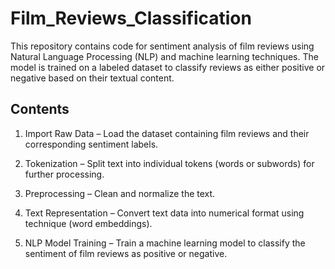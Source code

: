 # Film_Reviews_Classification
This repository contains code for sentiment analysis of film reviews using Natural Language Processing (NLP) and machine learning techniques. The model is trained on a labeled dataset to classify reviews as either positive or negative based on their textual content.
## Contents
1. Import Raw Data – Load the dataset containing film reviews and their corresponding sentiment labels.

2. Tokenization – Split text into individual tokens (words or subwords) for further processing.

3. Preprocessing – Clean and normalize the text.

4. Text Representation – Convert text data into numerical format using technique (word embeddings).

5. NLP Model Training – Train a machine learning model to classify the sentiment of film reviews as positive or negative.
